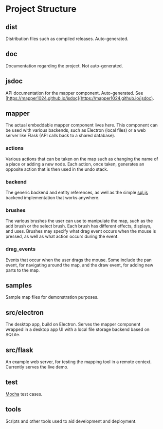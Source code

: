 # Project Structure
## dist
Distribution files such as compiled releases. Auto-generated.

## doc
Documentation regarding the project. Not auto-generated.

## jsdoc
API documentation for the mapper component. Auto-generated. See [https://mapper1024.github.io/jsdoc](https://mapper1024.github.io/jsdoc).

## mapper
The actual embeddable mapper component lives here.
This component can be used with various backends, such as Electron (local files) or a web server like Flask (API calls back to a shared database).

### actions
Various actions that can be taken on the map such as changing the name of a place or adding a new node.
Each action, once taken, generates an opposite action that is then used in the undo stack.

### backend
The generic backend and entity references, as well as the simple [sql.js](https://sql.js.org) backend implementation that works anywhere.

### brushes
The various brushes the user can use to manipulate the map, such as the add brush or the select brush.
Each brush has different effects, displays, and uses.
Brushes may specify what drag event occurs when the mouse is pressed, as well as what action occurs during the event.

### drag_events
Events that occur when the user drags the mouse. Some include the pan event, for navigating around the map, and the draw event, for adding new parts to the map.

## samples
Sample map files for demonstration purposes.

## src/electron
The desktop app, build on Electron.
Serves the mapper component wrapped in a desktop app UI with a local file storage backend based on SQLite.

## src/flask
An example web server, for testing the mapping tool in a remote context.
Currently serves the live demo.

## test
[Mocha](https://mochajs.org/) test cases.

## tools
Scripts and other tools used to aid development and deployment.
